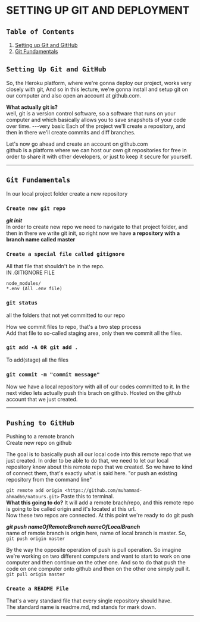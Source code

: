 # SETTING UP GIT AND DEPLOYMENT

## `Table of Contents`

1. [Setting up Git and GitHub](setting-up-git-github)
2. [Git Fundamentals](git-fundamentals)

## `Setting Up Git and GitHub`

So, the Heroku platform, where we're gonna deploy our project, works very closely with git, And so in this lecture, we're gonna install and setup git on our computer and also open an account at github.com.

**What actually git is?**  
well, git is a version control software, so a software that runs on your computer and which basically allows you to save snapshots of your code over time. ---very basic
Each of the project we'll create a repository, and then in there we'll create commits and diff branches.

Let's now go ahead and create an account on github.com  
github is a platform where we can host our own git repositories for free in order to share it with other developers, or just to keep it secure for yourself.  

---

## `Git Fundamentals`

In our local project folder create a new repository

### `Create new git repo`

***git init***  
In order to create new repo we need to navigate to that project folder, and then in there we write git init, so right now we have **a repository with a branch name called master**

### `Create a special file called gitignore`

All that file that shouldn't be in the repo.  
IN .GITIGNORE FILE

```gitignore
node_modules/  
*.env (All .env file)  
```

### `git status`

all the folders that not yet committed to our repo

How we commit files to repo, that's a two step process  
Add that file to so-called staging area, only then we commit all the files.

### `git add -A OR git add .`  

To add(stage) all the files

### `git commit -m "commit message"`

Now we have a local repository with all of our codes committed to it. In the next video lets actually push this brach on github. Hosted on the github account that we just created.

---

## `Pushing to GitHub`

Pushing to a remote branch  
Create new repo on github  

The goal is to basically push all our local code into this remote repo that we just created. In order to be able to do that, we need to let our local repository know about this remote repo that we created. So we have to kind of connect them, that's exactly what is said here. "or push an existing repository from the command line"  

`git remote add origin <https://github.com/muhammad-ahmad66/natours.git>` Paste this to terminal.  
**What this going to do?** It will add a remote brach/repo, and this remote repo is going to be called origin and it's located at this url.  
Now these two repos are connected. At this point we're ready to do git push  

***git push nameOfRemoteBranch nameOfLocalBranch***  
name of remote branch is origin here, name of local branch is master. So,  
`git push origin master`

By the way the opposite operation of push is pull operation. So imagine we're working on two different computers and want to start to work on one computer and then continue on the other one. And so to do that push the code on one computer onto github and then on the other one simply pull it.  
`git pull origin master`

### `Create a README File`

That's a very standard file that every single repository should have.  
The standard name is readme.md, md stands for mark down.  

---
